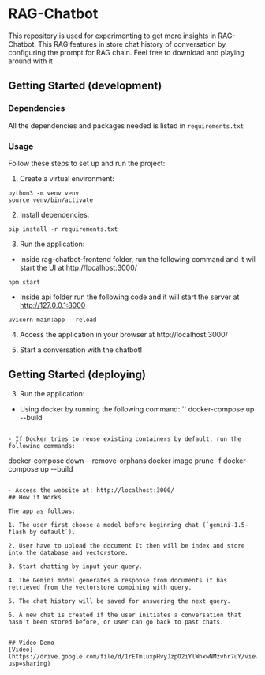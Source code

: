 # RAG-Chatbot
This repository is used for experimenting to get more insights in RAG-Chatbot. This RAG features in store chat history of conversation
by configuring the prompt for RAG chain.
Feel free to download and playing around with it

## Getting Started (development)

### Dependencies

All the dependencies and packages needed is listed in `requirements.txt`

### Usage

Follow these steps to set up and run the project:

1. Create a virtual environment:
```
python3 -m venv venv
source venv/bin/activate 
```

2. Install dependencies:
```
pip install -r requirements.txt
```

3. Run the application:
- Inside rag-chatbot-frontend folder, run the following command and it will start the UI at http://localhost:3000/
```
npm start
```
- Inside api folder run the following code and it will start the server at http://127.0.0.1:8000
```
uvicorn main:app --reload
```

4. Access the application in your browser at  http://localhost:3000/

5. Start a conversation with the chatbot!

## Getting Started (deploying)
3. Run the application:
- Using docker by running the following command:
``
docker-compose up --build
```

- If Docker tries to reuse existing containers by default, run the following commands:
```
docker-compose down --remove-orphans
docker image prune -f
docker-compose up --build
```

- Access the website at: http://localhost:3000/
## How it Works

The app as follows:

1. The user first choose a model before beginning chat (`gemini-1.5-flash by default`).

2. User have to upload the document It then will be index and store into the database and vectorstore.

3. Start chatting by input your query.

4. The Gemini model generates a response from documents it has retrieved from the vectorstore combining with query.

5. The chat history will be saved for answering the next query.

6. A new chat is created if the user initiates a conversation that hasn't been stored before, or user can go back to past chats.


## Video Demo
[Video](https://drive.google.com/file/d/1rETmluxpHvyJzpO2iYlWnxwNMzvhr7uY/view?usp=sharing)
